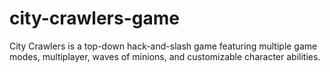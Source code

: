 # city-crawlers-game
City Crawlers is a top-down hack-and-slash game featuring multiple game modes, multiplayer, waves of minions, and customizable character abilities.

